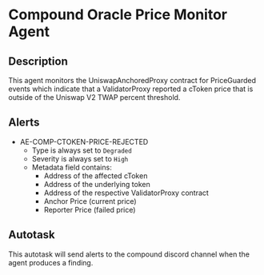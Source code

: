 # Compound Oracle Price Monitor Agent

## Description

This agent monitors the UniswapAnchoredProxy contract for PriceGuarded events which indicate that
a ValidatorProxy reported a cToken price that is outside of the Uniswap V2 TWAP percent threshold.

## Alerts

<!-- -->
- AE-COMP-CTOKEN-PRICE-REJECTED
  - Type is always set to `Degraded`
  - Severity is always set to `High`
  - Metadata field contains:
    - Address of the affected cToken
    - Address of the underlying token
    - Address of the respective ValidatorProxy contract
    - Anchor Price (current price)
    - Reporter Price (failed price)

## Autotask

This autotask will send alerts to the compound discord channel when the agent produces a finding.